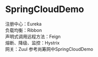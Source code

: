 # SpringCloudDemo
注册中心：Eureka  
负载均衡：Ribbon  
声明式调用远程方法：Feign  
熔断、降级、监控：Hystrix  
网关：Zuul
参考尚筹网中SpringCloudDemo
